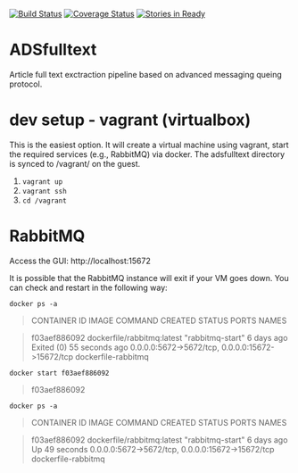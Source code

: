 [![Build Status](https://travis-ci.org/adsabs/ADSfulltext.svg)](https://travis-ci.org/adsabs/ADSfulltext)
[![Coverage Status](https://coveralls.io/repos/adsabs/ADSfulltext/badge.svg)](https://coveralls.io/r/adsabs/ADSfulltext)
[![Stories in Ready](https://badge.waffle.io/adsabs/ADSfulltext.svg?label=ready&title=Ready)](http://waffle.io/adsabs/ADSfulltext)

# ADSfulltext

Article full text exctraction pipeline based on advanced messaging queing protocol.

dev setup - vagrant (virtualbox)
================================

This is the easiest option. It will create a virtual machine using vagrant, start the required services (e.g., RabbitMQ) via docker. The adsfulltext directory is synced to /vagrant/ on the guest.

1. `vagrant up`
1. `vagrant ssh`
1. `cd /vagrant`

RabbitMQ
========

Access the GUI: http://localhost:15672

It is possible that the RabbitMQ instance will exit if your VM goes down. You can check and restart in the following way:

`docker ps -a`


>CONTAINER ID        IMAGE                        COMMAND             CREATED             STATUS                      PORTS                                              NAMES

>f03aef886092        dockerfile/rabbitmq:latest   "rabbitmq-start"    6 days ago          Exited (0) 55 seconds ago   0.0.0.0:5672->5672/tcp, 0.0.0.0:15672->15672/tcp   dockerfile-rabbitmq   


`docker start f03aef886092`
>f03aef886092

`docker ps -a`
>CONTAINER ID        IMAGE                        COMMAND             CREATED             STATUS              PORTS                                              NAMES

>f03aef886092        dockerfile/rabbitmq:latest   "rabbitmq-start"    6 days ago          Up 49 seconds       0.0.0.0:5672->5672/tcp, 0.0.0.0:15672->15672/tcp   dockerfile-rabbitmq
